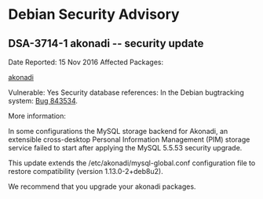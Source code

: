 
Debian Security Advisory
========================


DSA-3714-1 akonadi -- security update
-------------------------------------



Date Reported:
15 Nov 2016
Affected Packages:

[akonadi](https://packages.debian.org/src:akonadi)

Vulnerable:
Yes
Security database references:
In the Debian bugtracking system: [Bug 843534](https://bugs.debian.org/cgi-bin/bugreport.cgi?bug=843534).  

More information:

In some configurations the MySQL storage backend for Akonadi, an
extensible cross-desktop Personal Information Management (PIM) storage
service failed to start after applying the MySQL 5.5.53 security upgrade.


This update extends the /etc/akonadi/mysql-global.conf configuration
file to restore compatibility (version 1.13.0-2+deb8u2).


We recommend that you upgrade your akonadi packages.





